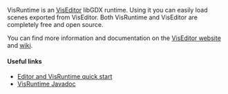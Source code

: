 VisRuntime is an [VisEditor](http://vis.kotcrab.com/) libGDX runtime. Using it you can easily load scenes exported from VisEditor. Both VisRuntime and VisEditor are completely free and open source.

You can find more information and documentation on the [VisEditor website](http://vis.kotcrab.com/) and [wiki](https://github.com/kotcrab/VisEditor/wiki/LibGDX-Runtime-Introduction).

#### Useful links
* [Editor and VisRuntime quick start](https://github.com/kotcrab/VisEditor/wiki/Quick-Start)  
* [VisRuntime Javadoc](www.javadoc.io/doc/com.kotcrab.vis/vis-runtime/)  